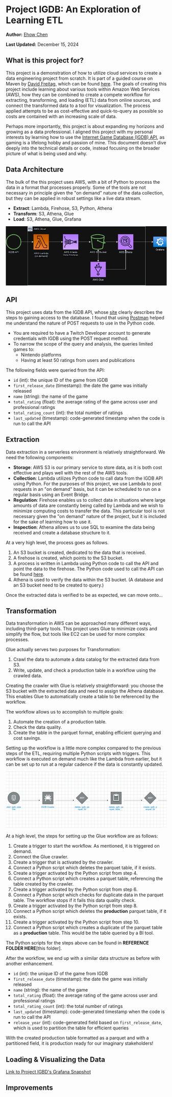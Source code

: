 # Project IGDB: An Exploration of Learning ETL
**Author:** [Ehow Chen](https://github.com/ehowc)

**Last Updated:** December 15, 2024

## What is this project for?
This project is a demonstration of how to utilize cloud services to create a data engineering project from scratch. It is part of a guided course on Maven by [David Freitag](https://github.com/dkfreitag), which can be found [here](https://maven.com/david-freitag/first-serverless-de-project). The goals of creating this project include learning about various tools within Amazon Web Services (AWS), how they can be combined to create a compete workflow for extracting, transforming, and loading (ETL) data from online sources, and connect the transformed data to a tool for visualization. The process applied attempts to be as cost-effective and quick-to-query as possible so costs are contained with an increasing scale of data.

Perhaps more importantly, this project is about expanding my horizons and growing as a data professional. I aligned this project with my personal interests by learning how to use the [Internet Game Database (IGDB) API](https://www.igdb.com/api), as gaming is a lifelong hobby and passion of mine. This document doesn't dive deeply into the technical details or code, instead focusing on the broader picture of what is being used and why.

## Data Architecture 

The bulk of the this project uses AWS, with a bit of Python to process the data in a format that processes properly. Some of the tools are not necessary in principle given the "on demand" nature of the data collection, but they can be applied in robust settings like a live data stream.
* **Extract**: Lambda, Firehose, S3, Python, Athena
* **Transform**: S3, Athena, Glue
* **Load**: S3, Athena, Glue, Grafana

![The architecture diagram for this project, featuring AWS and Grafana. Diagram generated using Draw.io.](images/project_igdb_architecture.png)

## API

This project uses data from the IGDB API, whose [site](https://www.igdb.com/api) clearly describes the steps to gaining access to the database. I found that using [Postman](https://www.postman.com/) helped me understand the nature of POST requests to use in the Python code.
* You are required to have a Twitch Developer account to generate credentials with IGDB using the POST request method.
* To narrow the scope of the query and analysis, the queries limited games to:
  * Nintendo platforms
  * Having at least 50 ratings from users and publications

The following fields were queried from the API:
* `id` (int): the unique ID of the game from IGDB
* `first_release_date` (timestamp): the date the game was initially released
* `name` (string): the name of the game
* `total_rating` (float): the average rating of the game across user and professional ratings
* `total_rating_count` (int): the total number of ratings
* `last_updated` (timestamp): code-generated timestamp when the code is run to call the API

## Extraction

Data extraction in a serverless environment is relatively straightforward. We need the following components:
* **Storage**: AWS S3 is our primary service to store data, as it is both cost effective and plays well with the rest of the AWS tools.
* **Collection**: Lambda utilizes Python code to call data from the IGDB API using Python. For the purposes of this project, we use Lambda to post requests in an "on demand" basis, but it can be scheduled to run on a regular basis using an Event Bridge.
* **Regulation**: Firehose enables us to collect data in situations where large amounts of data are constantly being called by Lambda and we wish to minimize computing costs to transfer the data. This particular tool is not necessary given the "on demand" nature of the project, but it is included for the sake of learning how to use it.
* **Inspection**: Athena allows us to use SQL to examine the data being received and create a database structure to it.

At a very high level, the process goes as follows.
1. An S3 bucket is created, dedicated to the data that is received.
2. A firehose is created, which points to the S3 bucket.
3. A process is written in Lambda using Python code to call the API and point the data to the firehose. The Python code used to call the API can be found [here](lambda/get_igdb_data_lambda.py).
4. Athena is used to verify the data within the S3 bucket. (A database and an S3 bucket need to be created to query.)

Once the extracted data is verified to be as expected, we can move onto...

## Transformation

Data transformation in AWS can be approached many different ways, including third-party tools. This project uses Glue to minimize costs and simplify the flow, but tools like EC2 can be used for more complex processes.

Glue actually serves two purposes for Transformation:
1. Crawl the data to automate a data catalog for the extracted data from S3.
2. Write, update, and check a production table in a workflow using the crawled data.

Creating the crawler with Glue is relatively straightforward: you choose the S3 bucket with the extracted data and need to assign the Athena database. This enables Glue to automatically create a table to be referenced by the workflow.

The workflow allows us to accomplish to multiple goals:
1. Automate the creation of a production table.
2. Check the data quality.
3. Create the table in the parquet format, enabling efficient querying and cost savings.

Setting up the workflow is a little more complex compared to the previous steps of the ETL, requiring multiple Python scripts with triggers. This workflow is executed on demand much like the Lambda from earlier, but it can be set up to run at a regular cadence if the data is constantly updated. 

![The beginning of the Glue workflow.](images/project_igdb_glue_workflow.png)

At a high level, the steps for setting up the Glue workflow are as follows:
1. Create a trigger to start the workflow. As mentioned, it is triggered on demand.
2. Connect the Glue crawler.
3. Create a trigger that is activated by the crawler.
4. Connect a Python script which deletes the parquet table, if it exists.
5. Create a trigger activated by the Python script from step 4.
6. Connect a Python script which creates a parquet table, referencing the table created by the crawler.
7. Create a trigger activated by the Python script from step 6.
8. Connect a Python script which checks for duplicate data in the parquet table. The workflow stops if it fails this data quality check.
9. Create a trigger activated by the Python script from step 8.
10. Connect a Python script which deletes the **production** parquet table, if it exists.
11. Create a trigger activated by the Python script from step 10.
12. Connect a Python script which creates a duplicate of the parquet table as a **production** table. This would be the table queried by a BI tool.

The Python scripts for the steps above can be found in **REFERENCE FOLDER HERE**[this folder].

After the workflow, we end up with a similar data structure as before with another enhancement.
* `id` (int): the unique ID of the game from IGDB
* `first_release_date` (timestamp): the date the game was initially released
* `name` (string): the name of the game
* `total_rating` (float): the average rating of the game across user and professional ratings
* `total_rating_count` (int): the total number of ratings
* `last_updated` (timestamp): code-generated timestamp when the code is run to call the API
* `release_year` (int): code-generated field based on `first_release_date`, which is used to partition the table for efficient queries

With the created production table formatted as a parquet and with a partitioned field, it is production ready for our imaginary stakeholders!

## Loading & Visualizing the Data



[Link to Project IGBD's Grafana Snapshot](https://ehowconsults.grafana.net/dashboard/snapshot/2EuZOXr4pB4noHQbvUNC5LGuQNIpiUuf)

## Improvements

